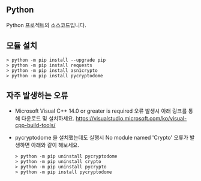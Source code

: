 ## Python
Python 프로젝트의 소스코드입니다.

## 모듈 설치
```
> python -m pip install --upgrade pip
> python -m pip install requests
> python -m pip install asn1crypto
> python -m pip install pycryptodome
```

## 자주 발생하는 오류
- Microsoft Visual C++ 14.0 or greater is required 오류 발생시 아래 링크를 통해 다운로드 및 설치하세요.
https://visualstudio.microsoft.com/ko/visual-cpp-build-tools/

- pycryptodome 을 설치했는데도 실행시 No module named 'Crypto' 오류가 발생하면 아래와 같이 해보세요.
  ```
  > python -m pip uninstall pycryptodome
  > python -m pip uninstall crypto
  > python -m pip uninstall pycrypto
  > python -m pip install pycryptodome
  ```

